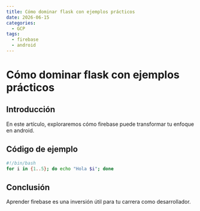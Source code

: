 ```yaml
---
title: Cómo dominar flask con ejemplos prácticos
date: 2026-06-15
categories:
  - GCP
tags:
  - firebase
  - android
---
```


# Cómo dominar flask con ejemplos prácticos

## Introducción

En este artículo, exploraremos cómo firebase puede transformar tu enfoque en android.

## Código de ejemplo

```bash
#!/bin/bash
for i in {1..5}; do echo "Hola $i"; done
```

## Conclusión

Aprender firebase es una inversión útil para tu carrera como desarrollador.
